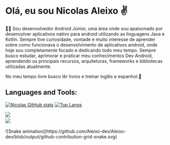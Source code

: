 # Olá, eu sou Nicolas Aleixo ✌️

👨‍💻 Sou desenvolvedor Android Júnior, uma área onde sou apaixonado por desenvolver aplicativos nativo para android utilizando as linguagens Java e Kotlin. Sempre tive curiosidade, vontade e muito interesse de aprender sobre como funcionava o desenvolvimento de aplicativos android, onde hoje sou completamente focado e dedicando todo meu tempo. Sempre busco estudar, aprimorar e praticar meu conhecimentos Dev Android, aprendendo os principais recursos, arquiteturas, frameworks e bibliotecas utilizadas atualmente.

No meu tempo livre busco lêr livros e treinar inglês e espanhol.🚀

## Languages and Tools:

[![Nicolas GitHub stats](https://github-readme-stats.vercel.app/api?username=aleixo-dev)](https://github.com/aleixo-dev/github-readme-stats)
[![Top Langs](https://github-readme-stats.vercel.app/api/top-langs/?username=aleixo-dev)](https://github.com/aleixo-dev/github-readme-stats)


<code><img height="20" src="https://img.shields.io/badge/Kotlin-0095D5?&style=for-the-badge&logo=kotlin&logoColor=white"> </code>
<code><img height="20" src="https://img.shields.io/badge/Java-ED8B00?style=for-the-badge&logo=java&logoColor=white"></code>

<div>
  ![Snake animation](https://github.com/Aleixo-dev/Aleixo-dev/blob/output/github-contribution-grid-snake.svg)
</div>


